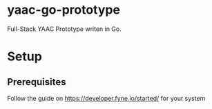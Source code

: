 # yaac-go-prototype
Full-Stack YAAC Prototype writen in Go.

# Setup
## Prerequisites
Follow the guide on https://developer.fyne.io/started/ for your system